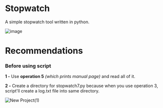 # Stopwatch

A simple stopwatch tool written in python.

![image](https://user-images.githubusercontent.com/73939717/121809284-ebcfeb80-cc64-11eb-806a-ec1726e8bcc1.png)

# Recommendations

### **Before using script**
 **1 -** Use **operation 5** *(which prints manual page)* and read all of it.
 
 **2 -** Create a directory for stopwatch7.py because when you use operation 3, script'll create a log.txt file into same directory.

![New Project(1)](https://user-images.githubusercontent.com/73939717/121033480-e847ea80-c7b4-11eb-91eb-7399e05ae791.png)
